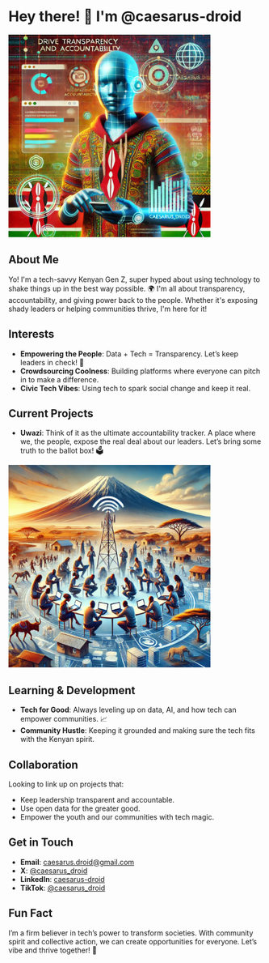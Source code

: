 # Hey there! 👋 I'm @caesarus-droid

<img src="./A_futuristic,_vibrant_image_of_a_tech-savvy_Gen_Z_.png" alt="caesarus_droid" width="400" height="400">

## About Me
Yo! I'm a tech-savvy Kenyan Gen Z, super hyped about using technology to shake things up in the best way possible. 🌍 I'm all about transparency, accountability, and giving power back to the people. Whether it's exposing shady leaders or helping communities thrive, I'm here for it!

## Interests
- **Empowering the People**: Data + Tech = Transparency. Let’s keep leaders in check! 🧐
- **Crowdsourcing Coolness**: Building platforms where everyone can pitch in to make a difference.
- **Civic Tech Vibes**: Using tech to spark social change and keep it real.

## Current Projects
- **Uwazi**: Think of it as the ultimate accountability tracker. A place where we, the people, expose the real deal about our leaders. Let’s bring some truth to the ballot box! 🗳️

<img src="./An_inspiring_and_symbolic_image_of_a_Kenyan_commun.png" alt="Uwazi Community Spirit" width="400" height="400">

## Learning & Development
- **Tech for Good**: Always leveling up on data, AI, and how tech can empower communities. 📈
- **Community Hustle**: Keeping it grounded and making sure the tech fits with the Kenyan spirit.

## Collaboration
Looking to link up on projects that:
- Keep leadership transparent and accountable.
- Use open data for the greater good.
- Empower the youth and our communities with tech magic.

## Get in Touch
- **Email**: caesarus.droid@gmail.com
- **X**: [@caesarus_droid](https://x.com/caesarus_droid)
- **LinkedIn**: [caesarus-droid](https://www.linkedin.com/in/julius-kanani/)
- **TikTok**: [@caesarus_droid](https://www.tiktok.com/@caesarus_droid)

## Fun Fact
I’m a firm believer in tech’s power to transform societies. With community spirit and collective action, we can create opportunities for everyone. Let’s vibe and thrive together! 🚀

<!---
caesarus-droid/caesarus-droid is a ✨ special ✨ repository because its `README.md` (this file) appears on your GitHub profile.
You can click the Preview link to take a look at your changes.
--->
